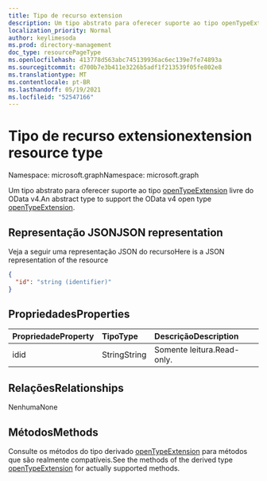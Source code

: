 ```yaml
---
title: Tipo de recurso extension
description: Um tipo abstrato para oferecer suporte ao tipo openTypeExtension livre do OData v4.
localization_priority: Normal
author: keylimesoda
ms.prod: directory-management
doc_type: resourcePageType
ms.openlocfilehash: 413778d563abc745139936ac6ec139e7fe74893a
ms.sourcegitcommit: d700b7e3b411e3226b5adf1f213539f05fe802e8
ms.translationtype: MT
ms.contentlocale: pt-BR
ms.lasthandoff: 05/19/2021
ms.locfileid: "52547166"
---
```

# <a name="extension-resource-type"></a><span data-ttu-id="b8e09-103">Tipo de recurso extension</span><span class="sxs-lookup"><span data-stu-id="b8e09-103">extension resource type</span></span>

<span data-ttu-id="b8e09-104">Namespace: microsoft.graph</span><span class="sxs-lookup"><span data-stu-id="b8e09-104">Namespace: microsoft.graph</span></span>

<span data-ttu-id="b8e09-105">Um tipo abstrato para oferecer suporte ao tipo [openTypeExtension](opentypeextension.md) livre do OData v4.</span><span class="sxs-lookup"><span data-stu-id="b8e09-105">An abstract type to support the OData v4 open type [openTypeExtension](opentypeextension.md).</span></span>

## <a name="json-representation"></a><span data-ttu-id="b8e09-106">Representação JSON</span><span class="sxs-lookup"><span data-stu-id="b8e09-106">JSON representation</span></span>

<span data-ttu-id="b8e09-107">Veja a seguir uma representação JSON do recurso</span><span class="sxs-lookup"><span data-stu-id="b8e09-107">Here is a JSON representation of the resource</span></span>

<!-- {
  "abstract": "true",
  "baseType": "microsoft.graph.entity",
  "blockType": "resource",
  "openType": true,
  "optionalProperties": [

  ],
  "@odata.type": "microsoft.graph.extension"
}-->

```json
{
  "id": "string (identifier)"
}

```
## <a name="properties"></a><span data-ttu-id="b8e09-108">Propriedades</span><span class="sxs-lookup"><span data-stu-id="b8e09-108">Properties</span></span>
| <span data-ttu-id="b8e09-109">Propriedade</span><span class="sxs-lookup"><span data-stu-id="b8e09-109">Property</span></span>     | <span data-ttu-id="b8e09-110">Tipo</span><span class="sxs-lookup"><span data-stu-id="b8e09-110">Type</span></span>   |<span data-ttu-id="b8e09-111">Descrição</span><span class="sxs-lookup"><span data-stu-id="b8e09-111">Description</span></span>|
|:---------------|:--------|:----------|
|<span data-ttu-id="b8e09-112">id</span><span class="sxs-lookup"><span data-stu-id="b8e09-112">id</span></span>|<span data-ttu-id="b8e09-113">String</span><span class="sxs-lookup"><span data-stu-id="b8e09-113">String</span></span>| <span data-ttu-id="b8e09-114">Somente leitura.</span><span class="sxs-lookup"><span data-stu-id="b8e09-114">Read-only.</span></span>|

## <a name="relationships"></a><span data-ttu-id="b8e09-115">Relações</span><span class="sxs-lookup"><span data-stu-id="b8e09-115">Relationships</span></span>
<span data-ttu-id="b8e09-116">Nenhuma</span><span class="sxs-lookup"><span data-stu-id="b8e09-116">None</span></span>


## <a name="methods"></a><span data-ttu-id="b8e09-117">Métodos</span><span class="sxs-lookup"><span data-stu-id="b8e09-117">Methods</span></span>

<span data-ttu-id="b8e09-118">Consulte os métodos do tipo derivado [openTypeExtension](opentypeextension.md) para métodos que são realmente compatíveis.</span><span class="sxs-lookup"><span data-stu-id="b8e09-118">See the methods of the derived type [openTypeExtension](opentypeextension.md) for actually supported methods.</span></span>


<!-- uuid: 8fcb5dbc-d5aa-4681-8e31-b001d5168d79
2015-10-25 14:57:30 UTC -->
<!-- {
  "type": "#page.annotation",
  "description": "extension resource",
  "keywords": "",
  "section": "documentation",
  "tocPath": ""
}-->

